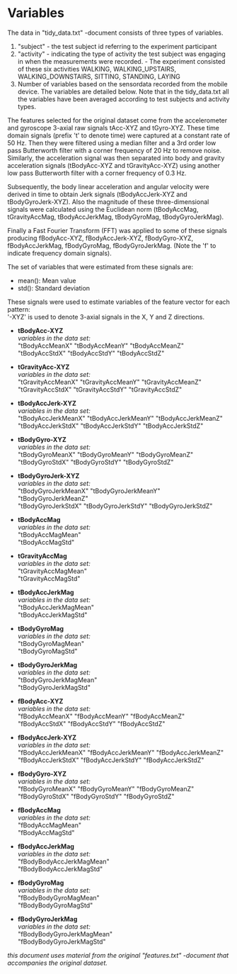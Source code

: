 Variables
=========

The data in "tidy_data.txt" -document consists of three types of variables.

1. "subject" - the test subject id referring to the experiment participant
2. "activity"  - indicating the type of activity the test subject was engaging in when the measurements were recorded.
        - The experiment consisted of these six activities WALKING, WALKING_UPSTAIRS, WALKING_DOWNSTAIRS, SITTING, STANDING, LAYING
3. Number of variables based on the sensordata recorded from the mobile device. The variables are detailed below. Note that in the tidy_data.txt all the variables have been averaged according to test subjects and activity types.
 
The features selected for the original dataset come from the accelerometer and gyroscope 3-axial raw signals tAcc-XYZ and tGyro-XYZ. These time domain signals (prefix 't' to denote time) were captured at a constant rate of 50 Hz. Then they were filtered using a median filter and a 3rd order low pass Butterworth filter with a corner frequency of 20 Hz to remove noise. Similarly, the acceleration signal was then separated into body and gravity acceleration signals (tBodyAcc-XYZ and tGravityAcc-XYZ) using another low pass Butterworth filter with a corner frequency of 0.3 Hz. 

Subsequently, the body linear acceleration and angular velocity were derived in time to obtain Jerk signals (tBodyAccJerk-XYZ and tBodyGyroJerk-XYZ). Also the magnitude of these three-dimensional signals were calculated using the Euclidean norm (tBodyAccMag, tGravityAccMag, tBodyAccJerkMag, tBodyGyroMag, tBodyGyroJerkMag). 

Finally a Fast Fourier Transform (FFT) was applied to some of these signals producing fBodyAcc-XYZ, fBodyAccJerk-XYZ, fBodyGyro-XYZ, fBodyAccJerkMag, fBodyGyroMag, fBodyGyroJerkMag. (Note the 'f' to indicate frequency domain signals). 

The set of variables that were estimated from these signals are:   
* mean(): Mean value
* std(): Standard deviation


These signals were used to estimate variables of the feature vector for each pattern:  
'-XYZ' is used to denote 3-axial signals in the X, Y and Z directions.

* __tBodyAcc-XYZ__  
        _variables in the data set:_  
        "tBodyAccMeanX" "tBodyAccMeanY" "tBodyAccMeanZ"  
        "tBodyAccStdX" "tBodyAccStdY" "tBodyAccStdZ"  

* __tGravityAcc-XYZ__  
        _variables in the data set:_  
        "tGravityAccMeanX" "tGravityAccMeanY" "tGravityAccMeanZ"  
        "tGravityAccStdX" "tGravityAccStdY" "tGravityAccStdZ"  

* __tBodyAccJerk-XYZ__  
        _variables in the data set:_  
        "tBodyAccJerkMeanX" "tBodyAccJerkMeanY" "tBodyAccJerkMeanZ"  
        "tBodyAccJerkStdX" "tBodyAccJerkStdY" "tBodyAccJerkStdZ"  

* __tBodyGyro-XYZ__  
        _variables in the data set:_  
        "tBodyGyroMeanX" "tBodyGyroMeanY" "tBodyGyroMeanZ"  
        "tBodyGyroStdX" "tBodyGyroStdY" "tBodyGyroStdZ"  

* __tBodyGyroJerk-XYZ__  
        _variables in the data set:_  
        "tBodyGyroJerkMeanX" "tBodyGyroJerkMeanY" "tBodyGyroJerkMeanZ"  
        "tBodyGyroJerkStdX" "tBodyGyroJerkStdY" "tBodyGyroJerkStdZ"  

* __tBodyAccMag__  
        _variables in the data set:_  
        "tBodyAccMagMean"  
        "tBodyAccMagStd"  

* __tGravityAccMag__  
        _variables in the data set:_  
        "tGravityAccMagMean"  
        "tGravityAccMagStd"  

* __tBodyAccJerkMag__  
        _variables in the data set:_  
        "tBodyAccJerkMagMean"  
        "tBodyAccJerkMagStd"  

* __tBodyGyroMag__  
        _variables in the data set:_  
        "tBodyGyroMagMean"  
        "tBodyGyroMagStd"  

* __tBodyGyroJerkMag__  
        _variables in the data set:_  
        "tBodyGyroJerkMagMean"  
        "tBodyGyroJerkMagStd"  

* __fBodyAcc-XYZ__  
        _variables in the data set:_  
        "fBodyAccMeanX" "fBodyAccMeanY" "fBodyAccMeanZ"  
        "fBodyAccStdX" "fBodyAccStdY" "fBodyAccStdZ"  

* __fBodyAccJerk-XYZ__  
        _variables in the data set:_  
        "fBodyAccJerkMeanX" "fBodyAccJerkMeanY" "fBodyAccJerkMeanZ"  
        "fBodyAccJerkStdX" "fBodyAccJerkStdY" "fBodyAccJerkStdZ"  

* __fBodyGyro-XYZ__  
        _variables in the data set:_  
        "fBodyGyroMeanX" "fBodyGyroMeanY" "fBodyGyroMeanZ"  
        "fBodyGyroStdX" "fBodyGyroStdY" "fBodyGyroStdZ"  

* __fBodyAccMag__  
        _variables in the data set:_  
         "fBodyAccMagMean"  
         "fBodyAccMagStd"  

* __fBodyAccJerkMag__  
        _variables in the data set:_  
        "fBodyBodyAccJerkMagMean"  
        "fBodyBodyAccJerkMagStd"  

* __fBodyGyroMag__  
        _variables in the data set:_  
        "fBodyBodyGyroMagMean"  
        "fBodyBodyGyroMagStd"  

* __fBodyGyroJerkMag__  
        _variables in the data set:_  
        "fBodyBodyGyroJerkMagMean"  
        "fBodyBodyGyroJerkMagStd"  
 
_this document uses material from the original "features.txt" -document that accompanies the original dataset._
